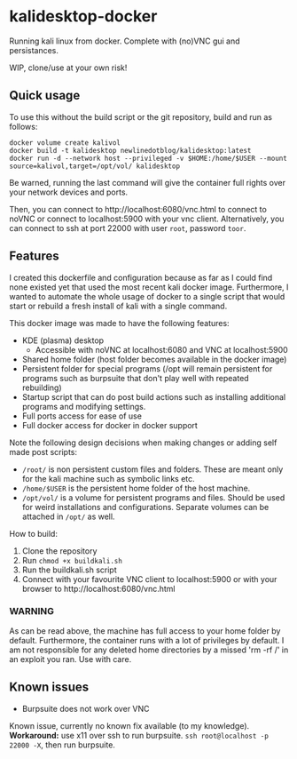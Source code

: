 # kalidesktop-docker
Running kali linux from docker. Complete with (no)VNC gui and persistances.

WIP, clone/use at your own risk!

## Quick usage

To use this without the build script or the git repository, build and run as follows:

```
docker volume create kalivol
docker build -t kalidesktop newlinedotblog/kalidesktop:latest
docker run -d --network host --privileged -v $HOME:/home/$USER --mount source=kalivol,target=/opt/vol/ kalidesktop
```

Be warned, running the last command will give the container full rights over your network devices and ports.

Then, you can connect to http://localhost:6080/vnc.html to connect to noVNC or connect to localhost:5900 with your vnc client. Alternatively, you can connect to ssh at port 22000 with user `root`, password `toor`.

## Features

I created this dockerfile and configuration because as far as I could find none existed yet that used the most recent kali docker image.
Furthermore, I wanted to automate the whole usage of docker to a single script that would start or rebuild a fresh install of kali with a single command.

This docker image was made to have the following features:
* KDE (plasma) desktop
	- Accessible with noVNC at localhost:6080 and VNC at localhost:5900
* Shared home folder (host folder becomes available in the docker image)
* Persistent folder for special programs (/opt will remain persistent for programs such as burpsuite that don't play well with repeated rebuilding)
* Startup script that can do post build actions such as installing additional programs and modifying settings.
* Full ports access for ease of use
* Full docker access for docker in docker support

Note the following design decisions when making changes or adding self made post scripts:

* `/root/` is non persistent custom files and folders. These are meant only for the kali machine such as symbolic links etc.
* `/home/$USER` is the persistent home folder of the host machine.
* `/opt/vol/` is a volume for persistent programs and files. Should be used for weird installations and configurations. Separate volumes can be attached in `/opt/` as well.

How to build:

1. Clone the repository
1. Run `chmod +x buildkali.sh`
1. Run the buildkali.sh script
1. Connect with your favourite VNC client to localhost:5900 or with your browser to http://localhost:6080/vnc.html

### WARNING

As can be read above, the machine has full access to your home folder by default. Furthermore, the container runs with a lot of privileges by default.
I am not responsible for any deleted home directories by a missed 'rm -rf /' in  an exploit you ran. Use with care.

## Known issues

* Burpsuite does not work over VNC

Known issue, currently no known fix available (to my knowledge). **Workaround:** use x11 over ssh to run burpsuite. `ssh root@localhost -p 22000 -X`, then run burpsuite.
